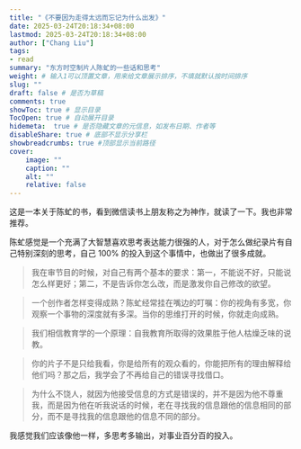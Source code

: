 ```yaml
---
title: "《不要因为走得太远而忘记为什么出发》"
date: 2025-03-24T20:18:34+08:00
lastmod: 2025-03-24T20:18:34+08:00
author: ["Chang Liu"]
tags: 
- read
summary: "东方时空制片人陈虻的一些话和思考"
weight: # 输入1可以顶置文章，用来给文章展示排序，不填就默认按时间排序
slug: ""
draft: false # 是否为草稿
comments: true
showToc: true # 显示目录
TocOpen: true # 自动展开目录
hidemeta:  true # 是否隐藏文章的元信息，如发布日期、作者等
disableShare: true # 底部不显示分享栏
showbreadcrumbs: true #顶部显示当前路径
cover:
    image: ""
    caption: ""
    alt: ""
    relative: false
---
```


这是一本关于陈虻的书，看到微信读书上朋友称之为神作，就读了一下。我也非常推荐。

陈虻感觉是一个充满了大智慧喜欢思考表达能力很强的人，对于怎么做纪录片有自己特别深刻的思考，自己 100% 的投入到这个事情中，也做出了很多成就。

> 我在审节目的时候，对自己有两个基本的要求：第一，不能说不好，只能说怎么样更好；第二，不是告诉你怎么改，而是激发你自己修改的欲望。

> 一个创作者怎样变得成熟？陈虻经常挂在嘴边的叮嘱：你的视角有多宽，你观察一个事物的深度就有多深。当你的思维打开的时候，你就走向成熟。

> 我们相信教育学的一个原理：自我教育所取得的效果胜于他人枯燥乏味的说教。

> 你的片子不是只给我看，你是给所有的观众看的，你能把所有的理由解释给他们吗？那之后，我学会了不再给自己的错误寻找借口。

> 为什么不饶人，就因为他接受信息的方式是错误的，并不是因为他不尊重我，而是因为他在听我说话的时候，老在寻找我的信息跟他的信息相同的部分，而不是寻找我的信息跟他的信息不同的部分。

我感觉我们应该像他一样，多思考多输出，对事业百分百的投入。
